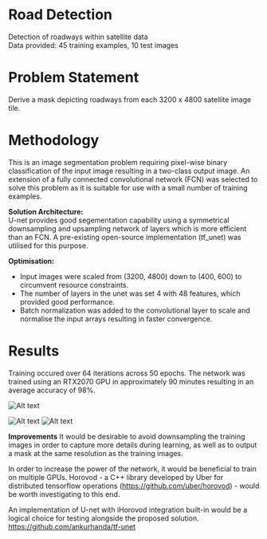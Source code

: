 # Road Detection
Detection of roadways within satellite data  
Data provided: 45 training examples, 10 test images  

# Problem Statement
Derive a mask depicting roadways from each 3200 x 4800 satellite image tile.


# Methodology
This is an image segmentation problem requiring pixel-wise binary classification of the input image resulting in a two-class output image. An extension of a fully connected convolutional network (FCN) was selected to solve this problem as it is suitable for use with a small number of training examples.

**Solution Architecture:**  
U-net provides good segementation capability using a symmetrical downsampling and upsampling network of layers which is more efficient than an FCN. A pre-existing open-source implementation (tf_unet) was utilised for this purpose.

**Optimisation:**  
- Input images were scaled from (3200, 4800) down to (400, 600) to circumvent resource constraints.
- The number of layers in the unet was set 4 with 48 features, which provided good performance. 
- Batch normalization was added to the convolutional layer to scale and normalise the input arrays resulting in faster convergence.

# Results  
Training occured over 64 iterations across 50 epochs. The network was trained using an RTX2070 GPU in approximately 90 minutes resulting in an average accuracy of 98%.


![Alt text](https://user-images.githubusercontent.com/14899131/50678063-cd13a680-1061-11e9-82e9-ec0e4e1e4afd.png "Training Accuracy")


![Alt text](https://user-images.githubusercontent.com/14899131/50678099-00eecc00-1062-11e9-8ab5-d2d60b798563.png "Training Result")
![Alt text](https://user-images.githubusercontent.com/14899131/50678105-077d4380-1062-11e9-9275-719eb4785c68.png "Test Result")


**Improvements**
It would be desirable to avoid downsampling the training images in order to capture more details during learning, as well as to output a mask at the same resolution as the training images.

In order to increase the power of the network, it would be beneficial to train on multiple GPUs. Horovod - a C++ library developed by Uber for distributed tensorflow operations (https://github.com/uber/horovod) - would be worth investigating to this end. 

An implementation of U-net with iHorovod integration built-in would be a logical choice for testing alongside the proposed solution.
https://github.com/ankurhanda/tf-unet







